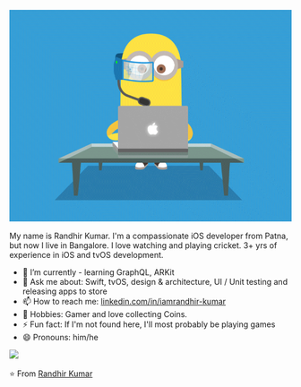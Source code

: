 
![Profile](https://github.com/randhirkumar65/randhirkumar65/blob/master/codeMinions.gif)

My name is Randhir Kumar. I'm a compassionate iOS developer from Patna, but now I live in Bangalore. I love watching and playing cricket.
3+ yrs of experience in iOS and tvOS development.

- 🌱 I’m currently - learning GraphQL, ARKit
- 💬 Ask me about: Swift, tvOS, design & architecture,  UI / Unit testing and releasing apps to store
- 📫 How to reach me: [linkedin.com/in/iamrandhir-kumar](https://www.linkedin.com/in/in/iamrandhir-kumar)
- 💬 Hobbies: Gamer and love collecting Coins.
- ⚡ Fun fact: If I'm not found here, I'll most probably be playing games
- 😄 Pronouns: him/he

<img src="https://github-readme-stats.vercel.app/api?username=randhirkumar65&show_icons=true">

⭐️ From [Randhir Kumar](https://github.com/randhirkumar65)
